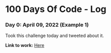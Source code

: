 # 100 Days Of Code - Log

### Day 0: April 09, 2022 (Example 1)


Took this challenge today and tweeted about it.

**Link to work:** [Here](https://twitter.com/mhimanshusoni/status/1512838496121077761)
